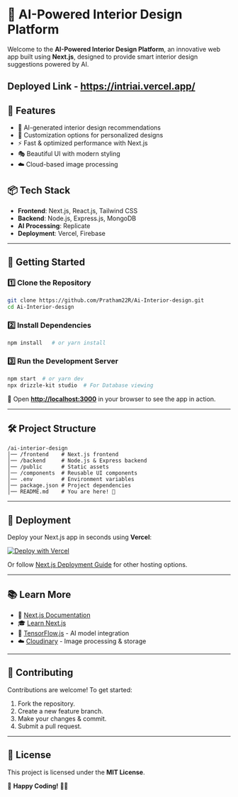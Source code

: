 # 🚀 AI-Powered Interior Design Platform   

Welcome to the **AI-Powered Interior Design Platform**, an innovative web app built using **Next.js**, designed to provide smart interior design suggestions powered by AI.

## Deployed Link - https://intriai.vercel.app/

## 🌟 Features
- 🏡 AI-generated interior design recommendations
- 🎨 Customization options for personalized designs
- ⚡ Fast & optimized performance with Next.js
- 🎭 Beautiful UI with modern styling
- ☁️ Cloud-based image processing

## 📦 Tech Stack
- **Frontend**: Next.js, React.js, Tailwind CSS
- **Backend**: Node.js, Express.js, MongoDB
- **AI Processing**: Replicate
- **Deployment**: Vercel, Firebase

---
## 🚀 Getting Started

### **1️⃣ Clone the Repository**
```sh
git clone https://github.com/Pratham22R/Ai-Interior-design.git
cd Ai-Interior-design
```

### **2️⃣ Install Dependencies**
```sh
npm install   # or yarn install
```

### **3️⃣ Run the Development Server**
```sh
npm start  # or yarn dev
npx drizzle-kit studio  # For Database viewing
```

🔗 Open **[http://localhost:3000](http://localhost:3000)** in your browser to see the app in action.

---
## 🛠️ Project Structure
```
/ai-interior-design
│── /frontend    # Next.js frontend
│── /backend     # Node.js & Express backend
│── /public      # Static assets
│── /components  # Reusable UI components
│── .env         # Environment variables
│── package.json # Project dependencies
│── README.md    # You are here! 👋
```
---
## 🚀 Deployment

Deploy your Next.js app in seconds using **Vercel**:

[![Deploy with Vercel](https://vercel.com/button)](https://vercel.com/new?utm_source=github&utm_medium=readme&utm_campaign=nextjs)

Or follow [Next.js Deployment Guide](https://nextjs.org/docs/deployment) for other hosting options.

---
## 📚 Learn More

- 📖 [Next.js Documentation](https://nextjs.org/docs)
- 🎓 [Learn Next.js](https://nextjs.org/learn)
- 🔗 [TensorFlow.js](https://www.tensorflow.org/js) - AI model integration
- ☁️ [Cloudinary](https://cloudinary.com/) - Image processing & storage

---
## 🤝 Contributing

Contributions are welcome! To get started:
1. Fork the repository.
2. Create a new feature branch.
3. Make your changes & commit.
4. Submit a pull request.

---
## 📄 License
This project is licensed under the **MIT License**.

🚀 **Happy Coding!** 🎨✨

